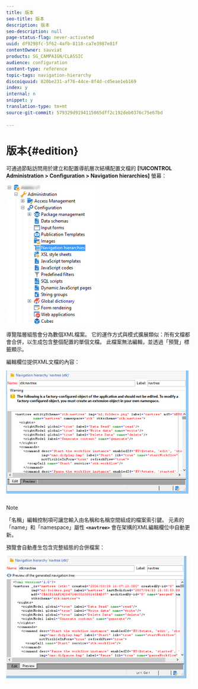 ```yaml
---
title: 版本
seo-title: 版本
description: 版本
seo-description: null
page-status-flag: never-activated
uuid: df9298fc-5f62-4afb-8118-ca7e3987e81f
contentOwner: sauviat
products: SG_CAMPAIGN/CLASSIC
audience: configuration
content-type: reference
topic-tags: navigation-hierarchy
discoiquuid: 820be231-af76-44ce-8f4d-cd5eae1eb169
index: y
internal: n
snippet: y
translation-type: tm+mt
source-git-commit: 579329d9194115065dff2c192deb0376c75e67bd

---
```



# 版本{#edition}

可通過節點訪問用於建立和配置導航層次結構配置文檔的 **[!UICONTROL Administration > Configuration > Navigation hierarchies]** 螢幕：

![](assets/d_ncs_integration_navigation_arbo.png)

導覽階層組態會分為數個XML檔案。 它的運作方式與模式擴展類似：所有文檔都會合併，以生成包含整個配置的單個文檔。 此檔案無法編輯，並透過「預覽」標籤顯示。

編輯欄位提供XML文檔的內容：

![](assets/d_ncs_integration_navigation_edit.png)

>[!NOTE]
>
>「名稱」編輯控制項可讓您輸入由名稱和名稱空間組成的檔案索引鍵。 元素的「name」和「namespace」屬性 **`<navtree>`** 會在架構的XML編輯欄位中自動更新。

預覽會自動產生包含完整組態的合併檔案：

![](assets/d_ncs_integration_navigation_preview.png)

